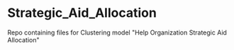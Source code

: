 # Strategic_Aid_Allocation
Repo containing files for Clustering model "Help Organization Strategic Aid Allocation"
